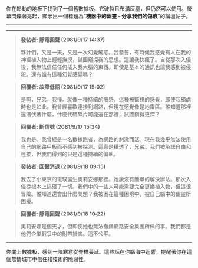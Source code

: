 你在鬆動的地板下找到了一個舊數據板。它破裂且布滿灰塵，但仍然可以使用。螢幕閃爍著亮起，顯示出一個標題為“**機器中的幽靈 - 分享我們的傷痕**”的論壇帖子。

---

---

> **發帖者: 靜電回聲 (2081/9/17 14:37)**
>
> 夥計們，又是一天，又是一次幻覺觸感。我發誓，有時候我感覺有人在我的神經植入物上輕輕撫摸，試圖窺探我的思想。這讓我快瘋了。自從那次入侵後，我無法信任任何插入我大腦的東西。即使是基本的通訊也讓我感到被侵犯。還有誰有這種幻覺感覺嗎？

> **回覆者: 故障低語 (2081/9/17 15:02)**
>
> 是啊，兄弟，我懂。就像一種持續的癢感，這種被監視的感覺，即使我獨處時也是如此。我曾經喜歡連接到網路，但現在感覺像是地雷區。誰知道那裡還潛伏著什麼，什麼代碼碎片可能還在那裡，試圖鑽得更深？

> **回覆者: 斷信號 (2081/9/17 15:34)**
>
> 我也是。我曾經是一名數據跑者，為網路的刺激而活。現在我幾乎無法使用自己的網路甲板而不感到被探測。這真是糟透了，兄弟。我們被承諾自由和連接，但我們得到的只是這種持續的偏執。

> **發帖者: 回聲消退 (2081/9/18 09:15)**
>
> 我去了小東京的電馭醫生奧莉安娜那裡。她說沒有簡單的解決辦法。那次入侵從根本上搞砸了一切。我們中的一些人可能需要完全更換植入物，但這很冒險。誰知道還會出什麼問題？我被困在這種困境中，被自己腦中的幽靈所困擾。

> **回覆者: 靜電回聲 (2081/9/18 10:22)**
>
> 奧莉安娜是個天才，但即使她也無法撤銷網路安全集團所做的事。我們都是他們企業戰爭中的附帶損害。這不公平。

---

你關上數據板，感到一陣寒意從脊椎蔓延。這些話在你腦海中迴響，提醒著你在這個無情城市中信任和技術的脆弱性。

